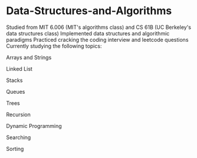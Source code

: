 # Data-Structures-and-Algorithms
Studied from MIT 6.006 (MIT's algorithms class) and CS 61B (UC Berkeley's data structures class)
Implemented data structures and algorithmic paradigms
Practiced cracking the coding interview and leetcode questions
Currently studying the following topics:

Arrays and Strings

Linked List

Stacks  

Queues

Trees 

Recursion 

Dynamic Programming

Searching  

Sorting
